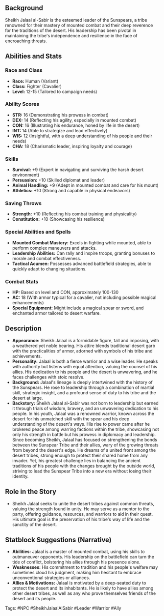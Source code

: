 ## Background
Sheikh Jalaal al-Sabir is the esteemed leader of the Sunspears, a tribe renowned for their mastery of mounted combat and their deep reverence for the traditions of the desert. His leadership has been pivotal in maintaining the tribe's independence and resilience in the face of encroaching threats.

## Abilities and Stats

### Race and Class
- **Race:** Human (Variant)
- **Class:** Fighter (Cavalier)
- **Level:** 12-15 (Tailored to campaign needs)

### Ability Scores
- **STR:** 16 (Demonstrating his prowess in combat)
- **DEX:** 14 (Reflecting his agility, especially in mounted combat)
- **CON:** 16 (Illustrating his endurance, honed by life in the desert)
- **INT:** 14 (Able to strategize and lead effectively)
- **WIS:** 12 (Insightful, with a deep understanding of his people and their needs)
- **CHA:** 18 (Charismatic leader, inspiring loyalty and courage)

### Skills
- **Survival:** +9 (Expert in navigating and surviving the harsh desert environment)
- **Persuasion:** +10 (Skilled diplomat and leader)
- **Animal Handling:** +9 (Adept in mounted combat and care for his mount)
- **Athletics:** +10 (Strong and capable in physical endeavors)

### Saving Throws
- **Strength:** +10 (Reflecting his combat training and physicality)
- **Constitution:** +10 (Showcasing his resilience)

### Special Abilities and Spells
- **Mounted Combat Mastery:** Excels in fighting while mounted, able to perform complex maneuvers and attacks.
- **Leadership Abilities:** Can rally and inspire troops, granting bonuses to morale and combat effectiveness.
- **Tactical Acumen:** Possesses advanced battlefield strategies, able to quickly adapt to changing situations.

### Combat Stats
- **HP:** Based on level and CON, approximately 100-130
- **AC:** 18 (With armor typical for a cavalier, not including possible magical enhancements)
- **Special Equipment:** Might include a magical spear or sword, and enchanted armor tailored to desert warfare.

## Description
- **Appearance:** Sheikh Jalaal is a formidable figure, tall and imposing, with a weathered yet noble bearing. His attire blends traditional desert garb with the practicalities of armor, adorned with symbols of his tribe and achievements.
- **Personality:** Jalaal is both a fierce warrior and a wise leader. He speaks with authority but listens with equal attention, valuing the counsel of his allies. His dedication to his people and the desert is unwavering, and he faces challenges with stoic resolve.
- **Background:** Jalaal's lineage is deeply intertwined with the history of the Sunspears. He rose to leadership through a combination of martial skill, strategic insight, and a profound sense of duty to his tribe and the desert at large.
- **Backstory:** Sheikh Jalaal al-Sabir was not born to leadership but earned it through trials of wisdom, bravery, and an unwavering dedication to his people. In his youth, Jalaal was a renowned warrior, known across the desert for his unmatched skill with the spear and his deep understanding of the desert's ways. His rise to power came after he brokered peace among warring factions within the tribe, showcasing not only his strength in battle but his prowess in diplomacy and leadership. Since becoming Sheikh, Jalaal has focused on strengthening the bonds between the Sunspear Tribe and their allies, wary of the growing threats from beyond the desert's edge. He dreams of a united front among the desert tribes, strong enough to protect their shared home from any invader. Yet, his greatest challenge lies in balancing the ancient traditions of his people with the changes brought by the outside world, striving to lead the Sunspear Tribe into a new era without losing their identity.

## Role in the Story
- Sheikh Jalaal seeks to unite the desert tribes against common threats, valuing the strength found in unity. He may serve as a mentor to the party, offering guidance, resources, and warriors to aid in their quest. His ultimate goal is the preservation of his tribe's way of life and the sanctity of the desert.

## Statblock Suggestions (Narrative)
- **Abilities:** Jalaal is a master of mounted combat, using his skills to outmaneuver opponents. His leadership on the battlefield can turn the tide of conflict, bolstering his allies through his presence alone.
- **Weaknesses:** His commitment to tradition and his people's welfare may sometimes cloud his judgment, making him hesitant to embrace unconventional strategies or alliances.
- **Allies & Motivations:** Jalaal is motivated by a deep-seated duty to protect the desert and its inhabitants. He is likely to have allies among other desert tribes, as well as any who prove themselves friends of the desert and its people.

Tags: #NPC #SheikhJalaalAlSabir #Leader #Warrior #Ally
